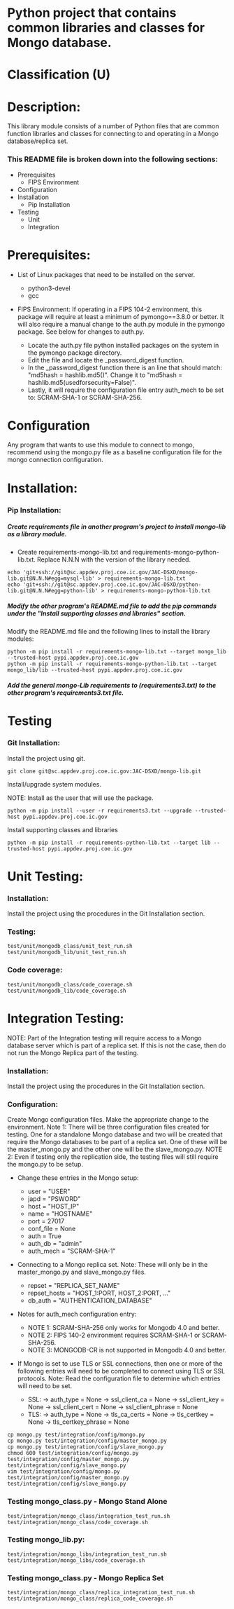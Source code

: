 # Python project that contains common libraries and classes for Mongo database.
# Classification (U)

# Description:
  This library module consists of a number of Python files that are common function libraries and classes for connecting to and operating in a Mongo database/replica set.


###  This README file is broken down into the following sections:
 * Prerequisites
   - FIPS Environment
 * Configuration
 * Installation
   - Pip Installation
 * Testing
   - Unit
   - Integration


# Prerequisites:

  * List of Linux packages that need to be installed on the server.
    - python3-devel
    - gcc

  * FIPS Environment:  If operating in a FIPS 104-2 environment, this package will require at least a minimum of pymongo==3.8.0 or better.  It will also require a manual change to the auth.py module in the pymongo package.  See below for changes to auth.py.
    - Locate the auth.py file python installed packages on the system in the pymongo package directory.
    - Edit the file and locate the \_password_digest function.
    - In the \_password_digest function there is an line that should match: "md5hash = hashlib.md5()".  Change it to "md5hash = hashlib.md5(usedforsecurity=False)".
    - Lastly, it will require the configuration file entry auth_mech to be set to: SCRAM-SHA-1 or SCRAM-SHA-256.


# Configuration
Any program that wants to use this module to connect to mongo, recommend using the mongo.py file as a baseline configuration file for the mongo connection configuration.


# Installation:

### Pip Installation:

##### Create requirements file in another program's project to install mongo-lib as a library module.

  * Create requirements-mongo-lib.txt and requirements-mongo-python-lib.txt.  Replace N.N.N with the version of the library needed.

```
echo 'git+ssh://git@sc.appdev.proj.coe.ic.gov/JAC-DSXD/mongo-lib.git@N.N.N#egg=mysql-lib' > requirements-mongo-lib.txt
echo 'git+ssh://git@sc.appdev.proj.coe.ic.gov/JAC-DSXD/python-lib.git@N.N.N#egg=python-lib' > requirements-mongo-python-lib.txt
```

##### Modify the other program's README.md file to add the pip commands under the "Install supporting classes and libraries" section.

Modify the README.md file and the following lines to install the library modules:

```
python -m pip install -r requirements-mongo-lib.txt --target mongo_lib --trusted-host pypi.appdev.proj.coe.ic.gov
python -m pip install -r requirements-mongo-python-lib.txt --target mongo_lib/lib --trusted-host pypi.appdev.proj.coe.ic.gov
```

##### Add the general mongo-Lib requirements to (requirements3.txt) to the other program's requirements3.txt file.


# Testing

### Git Installation:

Install the project using git.

```
git clone git@sc.appdev.proj.coe.ic.gov:JAC-DSXD/mongo-lib.git
```

Install/upgrade system modules.

NOTE: Install as the user that will use the package.

```
python -m pip install --user -r requirements3.txt --upgrade --trusted-host pypi.appdev.proj.coe.ic.gov
```

Install supporting classes and libraries

```
python -m pip install -r requirements-python-lib.txt --target lib --trusted-host pypi.appdev.proj.coe.ic.gov
```


# Unit Testing:

### Installation:

Install the project using the procedures in the Git Installation section.

### Testing:

```
test/unit/mongodb_class/unit_test_run.sh
test/unit/mongodb_lib/unit_test_run.sh
```

### Code coverage:
```
test/unit/mongodb_class/code_coverage.sh
test/unit/mongodb_lib/code_coverage.sh
```

# Integration Testing:

NOTE:  Part of the Integration testing will require access to a Mongo database server which is part of a replica set.  If this is not the case, then do not run the Mongo Replica part of the testing.

### Installation:

Install the project using the procedures in the Git Installation section.

### Configuration:

Create Mongo configuration files.
  Make the appropriate change to the environment.
  Note 1:  There will be three configuration files created for testing.  One for a standalone Mongo database and two will be created that require the Mongo databases to be part of a replica set.  One of these will be the master_mongo.py and the other one will be the slave_mongo.py.
  NOTE 2:  Even if testing only the replication side, the testing files will still require the mongo.py to be setup.
  * Change these entries in the Mongo setup:
    - user = "USER"
    - japd = "PSWORD"
    - host = "HOST_IP"
    - name = "HOSTNAME"
    - port = 27017
    - conf_file = None
    - auth = True
    - auth_db = "admin"
    - auth_mech = "SCRAM-SHA-1"

  * Connecting to a Mongo replica set.
    Note:  These will only be in the master_mongo.py and slave_mongo.py files.
    - repset = "REPLICA_SET_NAME"
    - repset_hosts = "HOST_1:PORT, HOST_2:PORT, ..."
    - db_auth = "AUTHENTICATION_DATABASE"

  * Notes for auth_mech configuration entry:
    - NOTE 1:  SCRAM-SHA-256 only works for Mongodb 4.0 and better.
    - NOTE 2:  FIPS 140-2 environment requires SCRAM-SHA-1 or SCRAM-SHA-256.
    - NOTE 3:  MONGODB-CR is not supported in Mongodb 4.0 and better.

  * If Mongo is set to use TLS or SSL connections, then one or more of the following entries will need to be completed to connect using TLS or SSL protocols.  Note:  Read the configuration file to determine which entries will need to be set.
    - SSL:
        -> auth_type = None
        -> ssl_client_ca = None
        -> ssl_client_key = None
        -> ssl_client_cert = None
        -> ssl_client_phrase = None
    - TLS:
        -> auth_type = None
        -> tls_ca_certs = None
        -> tls_certkey = None
        -> tls_certkey_phrase = None

```
cp mongo.py test/integration/config/mongo.py
cp mongo.py test/integration/config/master_mongo.py
cp mongo.py test/integration/config/slave_mongo.py
chmod 600 test/integration/config/mongo.py test/integration/config/master_mongo.py test/integration/config/slave_mongo.py
vim test/integration/config/mongo.py test/integration/config/master_mongo.py test/integration/config/slave_mongo.py
```

### Testing mongo_class.py - Mongo Stand Alone

```
test/integration/mongo_class/integration_test_run.sh
test/integration/mongo_class/code_coverage.sh
```

### Testing mongo_lib.py:

```
test/integration/mongo_libs/integration_test_run.sh
test/integration/mongo_libs/code_coverage.sh
```

### Testing mongo_class.py - Mongo Replica Set

```
test/integration/mongo_class/replica_integration_test_run.sh
test/integration/mongo_class/replica_code_coverage.sh
```

